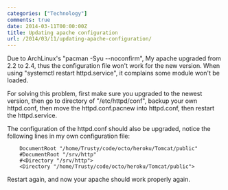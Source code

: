 ```yaml
---
categories: ["Technology"]
comments: true
date: 2014-03-11T00:00:00Z
title: Updating apache configuration
url: /2014/03/11/updating-apache-configuration/
---
```


Due to ArchLinux's "pacman -Syu --noconfirm", My apache upgraded from 2.2 to 2.4, thus the configuration file won't work for the new version. When using "systemctl restart httpd.service", it complains some module won't be loaded. <br />

For solving this problem, first make sure you upgraded to the newest version, then go to directory of "/etc/httpd/conf", backup your own httpd.conf, then move the httpd.conf.pacnew into httpd.conf, then restart the httpd.service. <br />

The configuration of the httpd.conf should also be upgraded, notice the following lines in my own configuration file: 

```
	DocumentRoot "/home/Trusty/code/octo/heroku/Tomcat/public"
	#DocumentRoot "/srv/http"
	#<Directory "/srv/http">
	<Directory "/home/Trusty/code/octo/heroku/Tomcat/public">

```

Restart again, and now your apache should work properly again. 
